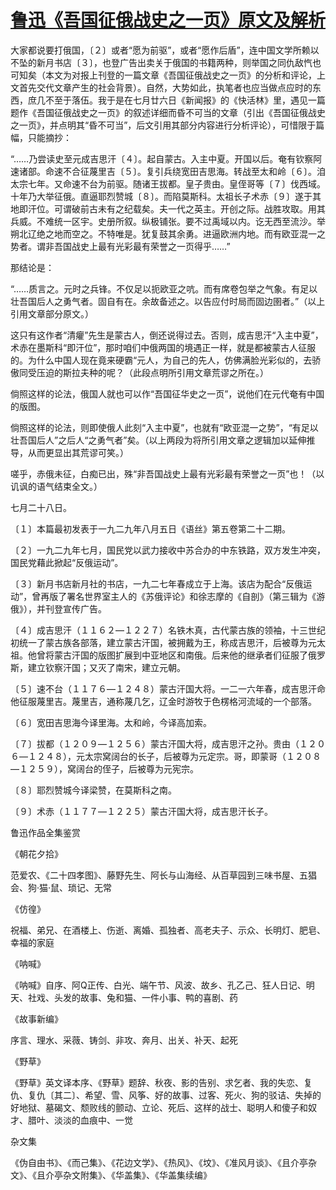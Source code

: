 # [鲁迅《吾国征俄战史之一页》原文及解析](https://www.vrrw.net/wx/7809.html)

大家都说要打俄国，〔２〕或者“愿为前驱”，或者“愿作后盾”，连中国文学所赖以不坠的新月书店〔３〕，也登广告出卖关于俄国的书籍两种，则举国之同仇敌忾也可知矣（本文为对报上刊登的一篇文章《吾国征俄战史之一页》的分析和评论，上文首先交代文章产生的社会背景）。自然，大势如此，执笔者也应当做点应时的东西，庶几不至于落伍。我于是在七月廿六日《新闻报》的《快活林》里，遇见一篇题作《吾国征俄战史之一页》的叙述详细而昏不可当的文章（引出《吾国征俄战史之一页》，并点明其“昏不可当”，后文引用其部分内容进行分析评论），可惜限于篇幅，只能摘抄：



“……乃尝读史至元成吉思汗〔４〕。起自蒙古。入主中夏。开国以后。奄有钦察阿速诸部。命速不合征蔑里吉〔５〕。复引兵绕宽田吉思海。转战至太和岭〔６〕。洎太宗七年。又命速不台为前驱。随诸王拔都。皇子贵由。皇侄哥等〔７〕伐西域。十年乃大举征俄。直逼耶烈赞城〔８〕。而陷莫斯科。太祖长子术赤〔９〕遂于其地即汗位。可谓破前古未有之纪载矣。夫一代之英主。开创之际。战胜攻取。用其兵威。不难统一区宇。史册所叙。纵极铺张。要不过禹域以内。讫无西至流沙。举朔北辽绝之地而空之。不特唯是。犹复鼓其余勇。进逼欧洲内地。而有欧亚混一之势者。谓非吾国战史上最有光彩最有荣誉之一页得乎……”

那结论是：

“……质言之。元时之兵锋。不仅足以扼欧亚之吭。而有席卷包举之气象。有足以壮吾国后人之勇气者。固自有在。余故备述之。以告应付时局而固边圉者。”（以上引用文章部分原文。）

这只有这作者“清癯”先生是蒙古人，倒还说得过去。否则，成吉思汗“入主中夏”，术赤在墨斯科“即汗位”，那时咱们中俄两国的境遇正一样，就是都被蒙古人征服的。为什么中国人现在竟来硬霸“元人，为自己的先人，仿佛满脸光彩似的，去骄傲同受压迫的斯拉夫种的呢？（此段点明所引用文章荒谬之所在。）

倘照这样的论法，俄国人就也可以作“吾国征华史之一页”，说他们在元代奄有中国的版图。

倘照这样的论法，则即使俄人此刻“入主中夏”，也就有“欧亚混一之势”，“有足以壮吾国后人”之后人“之勇气者”矣。（以上两段为将所引用文章之逻辑加以延伸推导，从而更显出其荒谬可笑。）

嗟乎，赤俄未征，白痴已出，殊“非吾国战史上最有光彩最有荣誉之一页”也！（以讥讽的语气结束全文。）

七月二十八日。



〔１〕本篇最初发表于一九二九年八月五日《语丝》第五卷第二十二期。

〔２〕一九二九年七月，国民党以武力接收中苏合办的中东铁路，双方发生冲突，国民党藉此掀起“反俄运动”。

〔３〕新月书店新月社的书店，一九二七年春成立于上海。该店为配合“反俄运动”，曾再版了署名世界室主人的《苏俄评论》和徐志摩的《自剖》（第三辑为《游俄》），并刊登宣传广告。

〔４〕成吉思汗（１１６２—１２２７）名铁木真，古代蒙古族的领袖，十三世纪初统一了蒙古族各部落，建立蒙古汗国，被拥戴为王，称成吉思汗，后被尊为元太祖。他曾将蒙古汗国的版图扩展到中亚地区和南俄。后来他的继承者们征服了俄罗斯，建立钦察汗国；又灭了南宋，建立元朝。

〔５〕速不台（１１７６—１２４８）蒙古汗国大将。一二一六年春，成吉思汗命他征服蔑里吉。蔑里吉，通称蔑几乞，辽金时游牧于色楞格河流域的一个部落。

〔６〕宽田吉思海今译里海。太和岭，今译高加索。

〔７〕拔都（１２０９—１２５６）蒙古汗国大将，成吉思汗之孙。贵由（１２０６—１２４８），元太宗窝阔台的长子，后被尊为元定宗。哥，即蒙哥（１２０８—１２５９），窝阔台的侄子，后被尊为元宪宗。

〔８〕耶烈赞城今译梁赞，在莫斯科之南。

〔９〕术赤（１１７７—１２２５）蒙古汗国大将，成吉思汗长子。

鲁迅作品全集鉴赏

《朝花夕拾》

范爱农、《二十四孝图》、藤野先生、阿长与山海经、从百草园到三味书屋、五猖会、狗·猫·鼠、琐记、无常

《仿徨》

祝福、弟兄、在酒楼上、伤逝、离婚、孤独者、高老夫子、示众、长明灯、肥皂、幸福的家庭

《呐喊》

《呐喊》自序、阿Q正传、白光、端午节、风波、故乡、孔乙己、狂人日记、明天、社戏、头发的故事、兔和猫、一件小事、鸭的喜剧、药

《故事新编》

序言、理水、采薇、铸剑、非攻、奔月、出关、补天、起死

《野草》

《野草》英文译本序、《野草》题辞、秋夜、影的告别、求乞者、我的失恋、复仇、复仇〔其二〕、希望、雪、风筝、好的故事、过客、死火、狗的驳诘、失掉的好地狱、墓碣文、颓败线的颤动、立论、死后、这样的战士、聪明人和傻子和奴才、腊叶、淡淡的血痕中、一觉

杂文集

《伪自由书》、《而己集》、《花边文学》、《热风》、《坟》、《准风月谈》、《且介亭杂文》、《且介亭杂文附集》、《华盖集》、《华盖集续编》

